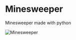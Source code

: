 # Minesweeper
 
Minesweeper made with python

![Minesweeper](https://user-images.githubusercontent.com/66073405/124809263-9ab3ce80-df68-11eb-91a5-b60458e612e8.gif)
